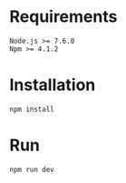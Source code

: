 # Requirements

```
Node.js >= 7.6.0
Npm >= 4.1.2
```

# Installation

`npm install`

# Run

`npm run dev`
